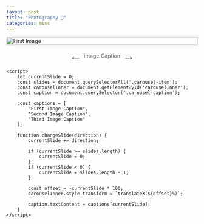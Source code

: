 ```yaml
---
layout: post
title: "Photography 📸"
categories: misc
---
```


<!-- Africa
- [Marrakech](photography/marrakech.md) 


Central / South America
- [Cancun](photography/cancun.md)
- [Peru](photography/cusco.md)

Europe
- [Budapest](photography/budapest.md)
- [Vienna](photography/vienna.md)

North America
- [Pittsburgh](photography/pittsburgh.md)
- [New york](photography/newyork.md)
- [Las Vegas](photography/vegas.md)
- [Toronto](photography/toronto.md)
 -->




<!DOCTYPE html>
<html lang="en">
<head>
    <meta charset="UTF-8">
    <meta name="viewport" content="width=device-width, initial-scale=1.0">
    <title>Dynamic Image Carousel</title>
    <style>
        .carousel-container {
            max-width: 100%;
            display: flex;
            flex-direction: column;
            align-items: center;
        }
        .carousel {
            position: relative;
            width: 100%;
            max-width: 800px;
        }
        .carousel-inner {
            display: flex;
            transition: transform 0.5s ease;
            overflow: hidden;
        }
        .carousel-item {
            flex: 0 0 100%;
            width: 100%;
        }
        .carousel-item img {
            width: 100%;
            height: auto;
            object-fit: contain;
        }
        .carousel-controls {
            display: flex;
            justify-content: center;
            margin-top: 10px;
        }
        .nav-arrow {
            background: none;
            border: none;
            font-size: 2rem;
            cursor: pointer;
            color: #333;
        }
        .carousel-caption {
            text-align: center;
            margin-top: 10px;
            color: #666;
        }
    </style>
</head>
<body>
    <div class="carousel-container">
        <div class="carousel">
            <div class="carousel-inner" id="carouselInner">
                <div class="carousel-item">
                    <img src="./pics/budapest/01.jpg" alt="First Image">
                </div>
                <div class="carousel-item">
                    <img src="./pics/budapest/02.jpg" alt="Second Image">
                </div>
                <div class="carousel-item">
                    <img src="./pics/budapest/03.jpg" alt="Third Image">
                </div>
            </div>
        </div>
        <div class="carousel-controls">
            <button class="nav-arrow prev" onclick="changeSlide(-1)">←</button>
            <div class="carousel-caption">Image Caption</div>
            <button class="nav-arrow next" onclick="changeSlide(1)">→</button>
        </div>
    </div>

    <script>
        let currentSlide = 0;
        const slides = document.querySelectorAll('.carousel-item');
        const carouselInner = document.getElementById('carouselInner');
        const caption = document.querySelector('.carousel-caption');

        const captions = [
            "First Image Caption",
            "Second Image Caption", 
            "Third Image Caption"
        ];

        function changeSlide(direction) {
            currentSlide += direction;
            
            if (currentSlide >= slides.length) {
                currentSlide = 0;
            }
            if (currentSlide < 0) {
                currentSlide = slides.length - 1;
            }
            
            const offset = -currentSlide * 100;
            carouselInner.style.transform = `translateX(${offset}%)`;
            
            caption.textContent = captions[currentSlide];
        }
    </script>
</body>
</html>